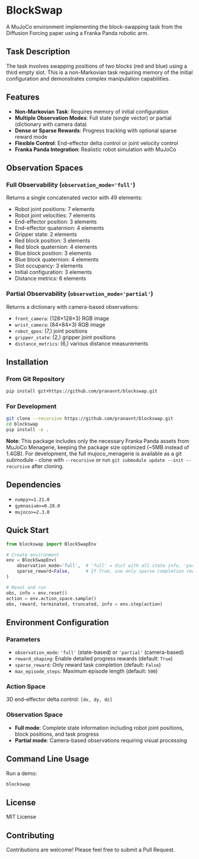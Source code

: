# BlockSwap

A MuJoCo environment implementing the block-swapping task from the Diffusion Forcing paper using a Franka Panda robotic arm.

## Task Description

The task involves swapping positions of two blocks (red and blue) using a third empty slot. This is a non-Markovian task requiring memory of the initial configuration and demonstrates complex manipulation capabilities.

## Features

- **Non-Markovian Task**: Requires memory of initial configuration
- **Multiple Observation Modes**: Full state (single vector) or partial (dictionary with camera data)
- **Dense or Sparse Rewards**: Progress tracking with optional sparse reward mode
- **Flexible Control**: End-effector delta control or joint velocity control
- **Franka Panda Integration**: Realistic robot simulation with MuJoCo

## Observation Spaces

### Full Observability (`observation_mode='full'`)
Returns a single concatenated vector with 49 elements:
- Robot joint positions: 7 elements
- Robot joint velocities: 7 elements
- End-effector position: 3 elements
- End-effector quaternion: 4 elements
- Gripper state: 2 elements
- Red block position: 3 elements
- Red block quaternion: 4 elements
- Blue block position: 3 elements
- Blue block quaternion: 4 elements
- Slot occupancy: 3 elements
- Initial configuration: 3 elements
- Distance metrics: 6 elements

### Partial Observability (`observation_mode='partial'`)
Returns a dictionary with camera-based observations:
- `front_camera`: (128×128×3) RGB image
- `wrist_camera`: (84×84×3) RGB image
- `robot_qpos`: (7,) joint positions
- `gripper_state`: (2,) gripper joint positions
- `distance_metrics`: (6,) various distance measurements

## Installation

### From Git Repository

```bash
pip install git+https://github.com/pranavnt/blockswap.git
```

### For Development

```bash
git clone --recursive https://github.com/pranavnt/blockswap.git
cd blockswap
pip install -e .
```

**Note**: This package includes only the necessary Franka Panda assets from MuJoCo Menagerie, keeping the package size optimized (~5MB instead of 1.4GB). For development, the full mujoco_menagerie is available as a git submodule - clone with `--recursive` or run `git submodule update --init --recursive` after cloning.

## Dependencies

- `numpy>=1.21.0`
- `gymnasium>=0.28.0`
- `mujoco>=2.3.0`

## Quick Start

```python
from blockswap import BlockSwapEnv

# Create environment
env = BlockSwapEnv(
    observation_mode='full',  # 'full' = dict with all state info, 'partial' = single vector with cameras
    sparse_reward=False,      # If True, use only sparse completion reward
)

# Reset and run
obs, info = env.reset()
action = env.action_space.sample()
obs, reward, terminated, truncated, info = env.step(action)
```

## Environment Configuration

### Parameters

- `observation_mode`: `'full'` (state-based) or `'partial'` (camera-based)
- `reward_shaping`: Enable detailed progress rewards (default: `True`)
- `sparse_reward`: Only reward task completion (default: `False`)
- `max_episode_steps`: Maximum episode length (default: `500`)

### Action Space

3D end-effector delta control: `[dx, dy, dz]`

### Observation Space

- **Full mode**: Complete state information including robot joint positions, block positions, and task progress
- **Partial mode**: Camera-based observations requiring visual processing

## Command Line Usage

Run a demo:

```bash
blockswap
```

## License

MIT License

## Contributing

Contributions are welcome! Please feel free to submit a Pull Request.
